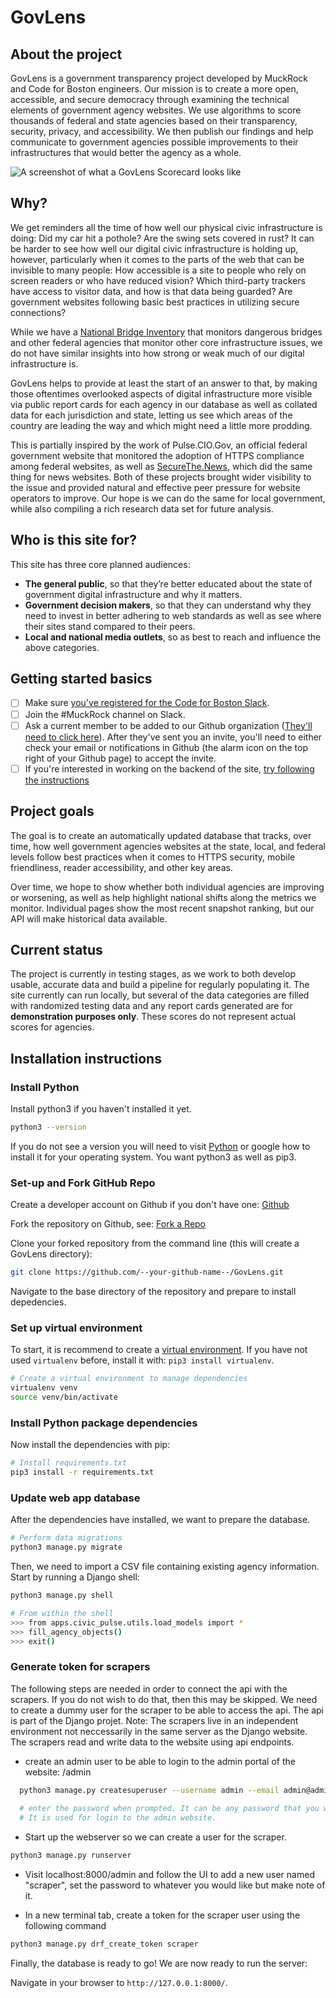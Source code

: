 # GovLens

## About the project

GovLens is a government transparency project developed by MuckRock and Code for Boston engineers. Our mission is to create a more open, accessible, and secure democracy through examining the technical elements of government agency websites. We use algorithms to score thousands of federal and state agencies based on their transparency, security, privacy, and accessibility. We then publish our findings and help communicate to government agencies possible improvements to their infrastructures that would better the agency as a whole.

![A screenshot of what a GovLens Scorecard looks like](README_images/scorecard.png )

## Why?

We get reminders all the time of how well our physical civic infrastructure is doing: Did my car hit a pothole? Are the swing sets covered in rust? It can be harder to see how well our digital civic infrastructure is holding up, however, particularly when it comes to the parts of the web that can be invisible to many people: How accessible is a site to people who rely on screen readers or who have reduced vision? Which third-party trackers have access to visitor data, and how is that data being guarded? Are government websites following basic best practices in utilizing secure connections?

While we have a [National Bridge Inventory](https://www.fhwa.dot.gov/bridge/nbi.cfm) that monitors dangerous bridges and other federal agencies that monitor other core infrastructure issues, we do not have similar insights into how strong or weak much of our digital infrastructure is. 

GovLens helps to provide at least the start of an answer to that, by making those oftentimes overlooked aspects of digital infrastructure more visible via public report cards for each agency in our database as well as collated data for each jurisdiction and state, letting us see which areas of the country are leading the way and which might need a little more prodding.

This is partially inspired by the work of Pulse.CIO.Gov, an official federal government website that monitored the adoption of HTTPS compliance among federal websites, as well as [SecureThe.News](https://securethe.news), which did the same thing for news websites. Both of these projects brought wider visibility to the issue and provided natural and effective peer pressure for website operators to improve. Our hope is we can do the same for local government, while also compiling a rich research data set for future analysis.

## Who is this site for?
This site has three core planned audiences:

* __The general public__, so that they’re better educated about the state of government digital infrastructure and why it matters.
* __Government decision makers__, so that they can understand why they need to invest in better adhering to web standards as well as see where their sites stand compared to their peers.
* __Local and national media outlets__, so as best to reach and influence the above categories.


## Getting started basics

- [ ] Make sure [you've registered for the Code for Boston Slack](https://communityinviter.com/apps/cfb-public/code-for-boston-slack-invite).
- [ ] Join the #MuckRock channel on Slack.
- [ ] Ask a current member to be added to our Github organization ([They'll need to click here](https://github.com/codeforboston/GovLens/settings/collaboration)). After they've sent you an invite, you'll need to either check your email or notifications in Github (the alarm icon on the top right of your Github page) to accept the invite.
- [ ] If you're interested in working on the backend of the site, [try following the instructions](#installation-instructions)

## Project goals

The goal is to create an automatically updated database that tracks, over time, how well government agencies websites at the state, local, and federal levels follow best practices when it comes to HTTPS security, mobile friendliness, reader accessibility, and other key areas.

Over time, we hope to show whether both individual agencies are improving or worsening, as well as help highlight national shifts along the metrics we monitor. Individual pages show the most recent snapshot ranking, but our API will make historical data available.

## Current status

The project is currently in testing stages, as we work to both develop usable, accurate data and build a pipeline for regularly populating it. The site currently can run locally, but several of the data categories are filled with randomized testing data and any report cards generated are for **demonstration purposes only**. These scores do not represent actual scores for agencies.

## Installation instructions

### Install Python

Install python3 if you haven't installed it yet. 
```bash
python3 --version
```
If you do not see a version you will need to visit [Python](https://www.python.org/downloads/) or google how to install it for your operating system.  You want python3 as well as pip3.

### Set-up and Fork GitHub Repo

Create a developer account on Github if you don't have one: [Github](https://github.com/)

Fork the repository on Github, see: [Fork a Repo](https://help.github.com/en/github/getting-started-with-github/fork-a-repo)

Clone your forked repository from the command line (this will create a GovLens directory):
```bash
git clone https://github.com/--your-github-name--/GovLens.git
```

Navigate to the base directory of the repository and prepare to install depedencies.

### Set up virtual environment

To start, it is recommend to create a
[virtual environment](https://virtualenv.pypa.io/en/stable/userguide/). If you have not
used `virtualenv` before, install it with: `pip3 install virtualenv`.

```bash
# Create a virtual environment to manage dependencies
virtualenv venv
source venv/bin/activate
```

### Install Python package dependencies

Now install the dependencies with pip:

```bash
# Install requirements.txt
pip3 install -r requirements.txt
```

### Update web app database

After the dependencies have installed, we want to prepare the database.

```bash
# Perform data migrations
python3 manage.py migrate
```

Then, we need to import a CSV file containing existing agency information. Start by
running a Django shell:

```bash
python3 manage.py shell

# From within the shell
>>> from apps.civic_pulse.utils.load_models import *
>>> fill_agency_objects()
>>> exit()
```

### Generate token for scrapers

The following steps are needed in order to connect the api with the scrapers. If you do not wish to do that, then this may be skipped. We need to create a dummy user for the scraper to be able to access the api. The api is part of the Django projet. 
Note: The scrapers live in an independent environment not neccessarily in the same server as the Django website. The scrapers read and write data to the website using api endpoints. 

- create an admin user to be able to login to the admin portal of the website: <site-name>/admin

```bash
  python3 manage.py createsuperuser --username admin --email admin@admin.com
  
  # enter the password when prompted. It can be any password that you wish to use. 
  # It is used for login to the admin website.
 ```
- Start up the webserver so we can create a user for the scraper.
```bash
python3 manage.py runserver
```
- Visit localhost:8000/admin and follow the UI to add a new user named "scraper", set the password to whatever you would like but make note of it.

- In a new terminal tab, create a token for the scraper user using the following command
```bash
python3 manage.py drf_create_token scraper
```
Finally, the database is ready to go! We are now ready to run the server:

Navigate in your browser to `http://127.0.0.1:8000/`.
